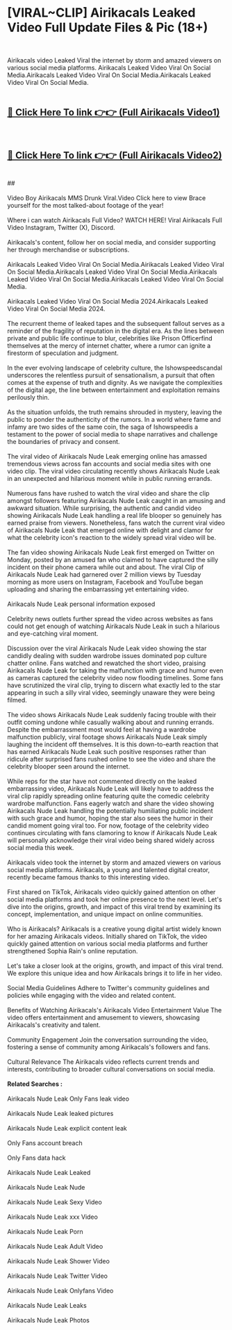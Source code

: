 # [VIRAL~CLIP] Airikacals Leaked Video Full Update Files & Pic (18+) <br>
<br>

Airikacals video Leaked Viral the internet by storm and amazed viewers on various social media platforms. Airikacals Leaked Video Viral On Social Media.Airikacals Leaked Video Viral On Social Media.Airikacals Leaked Video Viral On Social Media.<br>
 <br>

##  <a href="https://play.trustnlinepharmacy.us?title=Full Airikacals&ref=git">🔴 Click Here To link 👉👉 (Full Airikacals Video1)</a><br>
  <br>

##  <a href="https://play.trustnlinepharmacy.us?title=Full Airikacals&ref=git">🔴 Click Here To link 👉👉 (Full Airikacals Video2)</a><br>
  <br>
  ##


  <br>

  <br>
Video Boy Airikacals MMS Drunk Viral.Video Click here to view Brace yourself for the most talked-about footage of the year!
<br><br>
Where i can watch Airikacals Full Video? WATCH HERE! Viral Airikacals Full Video Instagram, Twitter (X), Discord.
<br><br>
Airikacals's content, follow her on social media, and consider supporting her through merchandise or subscriptions.
<br><br>
Airikacals Leaked Video Viral On Social Media.Airikacals Leaked Video Viral On Social Media.Airikacals Leaked Video Viral On Social Media.Airikacals Leaked Video Viral On Social Media.Airikacals Leaked Video Viral On Social Media.
<br><br>
Airikacals Leaked Video Viral On Social Media 2024.Airikacals Leaked Video Viral On Social Media 2024.
<br><br>
The recurrent theme of leaked tapes and the subsequent fallout serves as a reminder of the fragility of reputation in the digital era. As the lines between private and public life continue to blur, celebrities like Prison Officerfind themselves at the mercy of internet chatter, where a rumor can ignite a firestorm of speculation and judgment.
<br><br>
In the ever evolving landscape of celebrity culture, the Ishowspeedscandal underscores the relentless pursuit of sensationalism, a pursuit that often comes at the expense of truth and dignity. As we navigate the complexities of the digital age, the line between entertainment and exploitation remains perilously thin.
<br><br>
As the situation unfolds, the truth remains shrouded in mystery, leaving the public to ponder the authenticity of the rumors. In a world where fame and infamy are two sides of the same coin, the saga of Ishowspeedis a testament to the power of social media to shape narratives and challenge the boundaries of privacy and consent.
<br><br>
The viral video of Airikacals Nude Leak emerging online has amassed tremendous views across fan accounts and social media sites with one video clip. The viral video circulating recently shows Airikacals Nude Leak in an unexpected and hilarious moment while in public running errands.
<br><br>
Numerous fans have rushed to watch the viral video and share the clip amongst followers featuring Airikacals Nude Leak caught in an amusing and awkward situation. While surprising, the authentic and candid video showing Airikacals Nude Leak handling a real life blooper so genuinely has earned praise from viewers. Nonetheless, fans watch the current viral video of Airikacals Nude Leak that emerged online with delight and clamor for what the celebrity icon's reaction to the widely spread viral video will be.
<br><br>
The fan video showing Airikacals Nude Leak first emerged on Twitter on Monday, posted by an amused fan who claimed to have captured the silly incident on their phone camera while out and about. The viral Clip of Airikacals Nude Leak had garnered over 2 million views by Tuesday morning as more users on Instagram, Facebook and YouTube began uploading and sharing the embarrassing yet entertaining video.
<br><br>
Airikacals Nude Leak personal information exposed
<br><br>
Celebrity news outlets further spread the video across websites as fans could not get enough of watching Airikacals Nude Leak in such a hilarious and eye-catching viral moment.
<br><br>
Discussion over the viral Airikacals Nude Leak video showing the star candidly dealing with sudden wardrobe issues dominated pop culture chatter online. Fans watched and rewatched the short video, praising Airikacals Nude Leak for taking the malfunction with grace and humor even as cameras captured the celebrity video now flooding timelines. Some fans have scrutinized the viral clip, trying to discern what exactly led to the star appearing in such a silly viral video, seemingly unaware they were being filmed.
<br><br>
The video shows Airikacals Nude Leak suddenly facing trouble with their outfit coming undone while casually walking about and running errands. Despite the embarrassment most would feel at having a wardrobe malfunction publicly, viral footage shows Airikacals Nude Leak simply laughing the incident off themselves. It is this down-to-earth reaction that has earned Airikacals Nude Leak such positive responses rather than ridicule after surprised fans rushed online to see the video and share the celebrity blooper seen around the internet.
<br><br>
While reps for the star have not commented directly on the leaked embarrassing video, Airikacals Nude Leak will likely have to address the viral clip rapidly spreading online featuring quite the comedic celebrity wardrobe malfunction. Fans eagerly watch and share the video showing Airikacals Nude Leak handling the potentially humiliating public incident with such grace and humor, hoping the star also sees the humor in their candid moment going viral too. For now, footage of the celebrity video continues circulating with fans clamoring to know if Airikacals Nude Leak will personally acknowledge their viral video being shared widely across social media this week.
<br><br>
Airikacals video took the internet by storm and amazed viewers on various social media platforms. Airikacals, a young and talented digital creator, recently became famous thanks to this interesting video.
<br><br>
First shared on TikTok, Airikacals video quickly gained attention on other social media platforms and took her online presence to the next level. Let's dive into the origins, growth, and impact of this viral trend by examining its concept, implementation, and unique impact on online communities.
<br><br>
Who is Airikacals? Airikacals is a creative young digital artist widely known for her amazing Airikacals videos. Initially shared on TikTok, the video quickly gained attention on various social media platforms and further strengthened Sophia Rain's online reputation.
<br><br>
Let's take a closer look at the origins, growth, and impact of this viral trend. We explore this unique idea and how Airikacals brings it to life in her video.
<br><br>
Social Media Guidelines Adhere to Twitter's community guidelines and policies while engaging with the video and related content.
<br><br>
Benefits of Watching Airikacals's Airikacals Video Entertainment Value The video offers entertainment and amusement to viewers, showcasing Airikacals's creativity and talent.
<br><br>
Community Engagement Join the conversation surrounding the video, fostering a sense of community among Airikacals's followers and fans.
<br><br>
Cultural Relevance The Airikacals video reflects current trends and interests, contributing to broader cultural conversations on social media.
<br><br>
<strong>Related Searches :</strong>
<br><br>
Airikacals Nude Leak Only Fans leak video
<br><br>
Airikacals Nude Leak leaked pictures
<br><br>
Airikacals Nude Leak explicit content leak
<br><br>
Only Fans account breach
<br><br>
Only Fans data hack
<br><br>
Airikacals Nude Leak Leaked
<br><br>
Airikacals Nude Leak Nude
<br><br>
Airikacals Nude Leak Sexy Video
<br><br>
Airikacals Nude Leak xxx Video
<br><br>
Airikacals Nude Leak Porn
<br><br>
Airikacals Nude Leak Adult Video
<br><br>
Airikacals Nude Leak Shower Video
<br><br>
Airikacals Nude Leak Twitter Video
<br><br>
Airikacals Nude Leak Onlyfans Video
<br><br>
Airikacals Nude Leak Leaks
<br><br>
Airikacals Nude Leak Photos